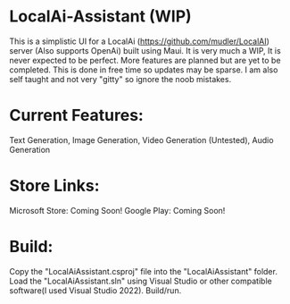 # LocalAi-Assistant (WIP)

This is a simplistic UI for a LocalAi (https://github.com/mudler/LocalAI) server (Also supports OpenAi) built using Maui.
It is very much a WIP, It is never expected to be perfect.
More features are planned but are yet to be completed.
This is done in free time so updates may be sparse.
I am also self taught and not very "gitty" so ignore the noob mistakes.

# Current Features:
Text Generation, 
Image Generation, 
Video Generation (Untested), 
Audio Generation

# Store Links:
Microsoft Store: Coming Soon!
Google Play: Coming Soon!

# Build:
Copy the "LocalAiAssistant.csproj" file into the "LocalAiAssistant" folder.
Load the "LocalAiAssistant.sln" using Visual Studio or other compatible software(I used Visual Studio 2022).
Build/run.

